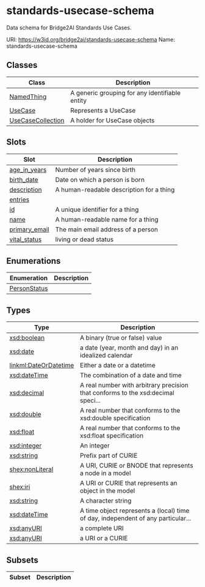 # standards-usecase-schema

Data schema for Bridge2AI Standards Use Cases.

URI: https://w3id.org/bridge2ai/standards-usecase-schema
Name: standards-usecase-schema

## Classes

| Class | Description |
| --- | --- |
| [NamedThing](NamedThing.md) | A generic grouping for any identifiable entity |
| [UseCase](UseCase.md) | Represents a UseCase |
| [UseCaseCollection](UseCaseCollection.md) | A holder for UseCase objects |


## Slots

| Slot | Description |
| --- | --- |
| [age_in_years](age_in_years.md) | Number of years since birth |
| [birth_date](birth_date.md) | Date on which a person is born |
| [description](description.md) | A human-readable description for a thing |
| [entries](entries.md) |  |
| [id](id.md) | A unique identifier for a thing |
| [name](name.md) | A human-readable name for a thing |
| [primary_email](primary_email.md) | The main email address of a person |
| [vital_status](vital_status.md) | living or dead status |


## Enumerations

| Enumeration | Description |
| --- | --- |
| [PersonStatus](PersonStatus.md) |  |


## Types

| Type | Description |
| --- | --- |
| [xsd:boolean](xsd:boolean) | A binary (true or false) value |
| [xsd:date](xsd:date) | a date (year, month and day) in an idealized calendar |
| [linkml:DateOrDatetime](https://w3id.org/linkml/DateOrDatetime) | Either a date or a datetime |
| [xsd:dateTime](xsd:dateTime) | The combination of a date and time |
| [xsd:decimal](xsd:decimal) | A real number with arbitrary precision that conforms to the xsd:decimal speci... |
| [xsd:double](xsd:double) | A real number that conforms to the xsd:double specification |
| [xsd:float](xsd:float) | A real number that conforms to the xsd:float specification |
| [xsd:integer](xsd:integer) | An integer |
| [xsd:string](xsd:string) | Prefix part of CURIE |
| [shex:nonLiteral](shex:nonLiteral) | A URI, CURIE or BNODE that represents a node in a model |
| [shex:iri](shex:iri) | A URI or CURIE that represents an object in the model |
| [xsd:string](xsd:string) | A character string |
| [xsd:dateTime](xsd:dateTime) | A time object represents a (local) time of day, independent of any particular... |
| [xsd:anyURI](xsd:anyURI) | a complete URI |
| [xsd:anyURI](xsd:anyURI) | a URI or a CURIE |


## Subsets

| Subset | Description |
| --- | --- |
